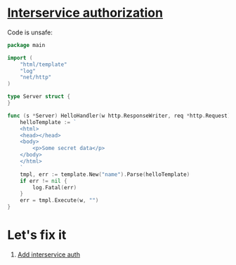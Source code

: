 # [Interservice authorization](https://cheatsheetseries.owasp.org/cheatsheets/Microservices_Security_Cheat_Sheet.html)

Code is unsafe:
~~~go
package main

import (
	"html/template"
	"log"
	"net/http"
)

type Server struct {
}

func (s *Server) HelloHandler(w http.ResponseWriter, req *http.Request) {
	helloTemplate := `
	<html>
	<head></head>
	<body>
		<p>Some secret data</p>
	</body>
	</html>
	`
	tmpl, err := template.New("name").Parse(helloTemplate)
	if err != nil {
		log.Fatal(err)
	}
	err = tmpl.Execute(w, "")
}
~~~

# Let's fix it
1. [Add interservice auth](main.go#L24)
